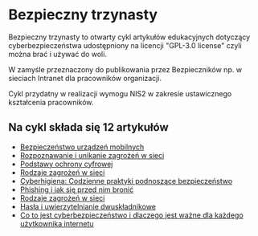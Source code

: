 # Bezpieczny trzynasty

Bezpieczny trzynasty to otwarty cykl artykułów edukacyjnych dotyczący cyberbezpieczeństwa udostępniony na licencji "GPL-3.0 license" czyli można brać i używać do woli.

W zamyśle przeznaczony do publikowania przez Bezpieczników np. w sieciach Intranet dla pracowników organizacji.

Cykl przydatny w realizacji wymogu NIS2 w zakresie ustawicznego kształcenia pracowników.

## Na cykl składa się 12 artykułów

* [Bezpieczeństwo urządzeń mobilnych](bezpieczenstwo_urzadzen_mobilnych.md)
* [Rozpoznawanie i unikanie zagrożeń w sieci](rozpoznawanie_zagrozen.md)
* [Podstawy ochrony cyfrowej](podstawy_ochrony_cyfrowej.md)
* [Rodzaje zagrożeń w sieci](rodzaje_zagrozen.md)
* [Cyberhigiena: Codzienne praktyki podnoszące bezpieczeństwo](cyberhigiena.md)
* [Phishing i jak się przed nim bronić](phishing_jak_sie_bronic.md)
* [Rodzaje zagrożeń w sieci](rodzaje_zagrozen.md)
* [Hasła i uwierzytelnianie dwuskładnikowe](hasla_uwierzytelnianie_dwuskladnikowe.md)
* [Co to jest cyberbezpieczeństwo i dlaczego jest ważne dla każdego użytkownika internetu](co_to_jest_cyberbezpieczenstwo.md)
